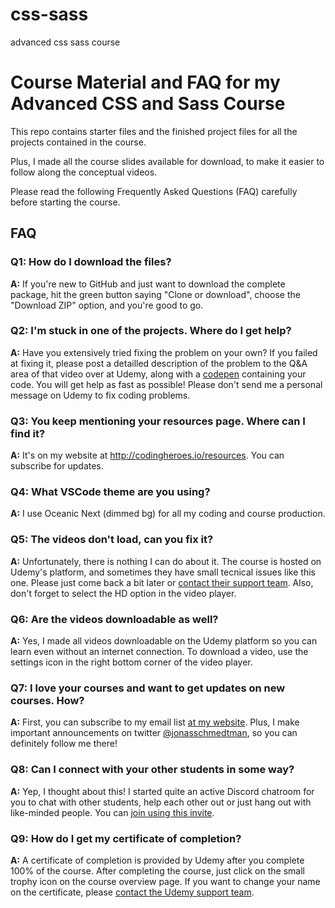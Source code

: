 # css-sass
advanced css sass course
# Course Material and FAQ for my Advanced CSS and Sass Course

This repo contains starter files and the finished project files for all the projects contained in the course.

Plus, I made all the course slides available for download, to make it easier to follow along the conceptual videos.

Please read the following Frequently Asked Questions (FAQ) carefully before starting the course.

## FAQ

### Q1: How do I download the files?

**A:** If you're new to GitHub and just want to download the complete package, hit the green button saying "Clone or download", choose the "Download ZIP" option, and you're good to go.

### Q2: I'm stuck in one of the projects. Where do I get help?

**A:** Have you extensively tried fixing the problem on your own? If you failed at fixing it, please post a detailled description of the problem to the Q&A area of that video over at Udemy, along with a [codepen](https://codepen.io/pen/) containing your code. You will get help as fast as possible! Please don't send me a personal message on Udemy to fix coding problems.

### Q3: You keep mentioning your resources page. Where can I find it?

**A:** It's on my website at <http://codingheroes.io/resources>. You can subscribe for updates.

### Q4: What VSCode theme are you using?

**A:** I use Oceanic Next (dimmed bg) for all my coding and course production.

### Q5: The videos don't load, can you fix it?

**A:** Unfortunately, there is nothing I can do about it. The course is hosted on Udemy's platform, and sometimes they have small tecnical issues like this one. Please just come back a bit later or [contact their support team](https://support.udemy.com/hc/en-us). Also, don't forget to select the HD option in the video player.

### Q6: Are the videos downloadable as well?

**A:** Yes, I made all videos downloadable on the Udemy platform so you can learn even without an internet connection. To download a video, use the settings icon in the right bottom corner of the video player.

### Q7: I love your courses and want to get updates on new courses. How?

**A:** First, you can subscribe to my email list [at my website](http://codingheroes.io/newsletter). Plus, I make important announcements on twitter [@jonasschmedtman](https://twitter.com/jonasschmedtman), so you can definitely follow me there!

### Q8: Can I connect with your other students in some way?

**A:** Yep, I thought about this! I started quite an active Discord chatroom for you to chat with other students, help each other out or just hang out with like-minded people. You can [join using this invite](https://discord.gg/0ocsLcmnIZqxMSYD).

### Q9: How do I get my certificate of completion?

**A:** A certificate of completion is provided by Udemy after you complete 100% of the course. After completing the course, just click on the small trophy icon on the course overview page. If you want to change your name on the certificate, please [contact the Udemy support team](https://support.udemy.com/hc/en-us).